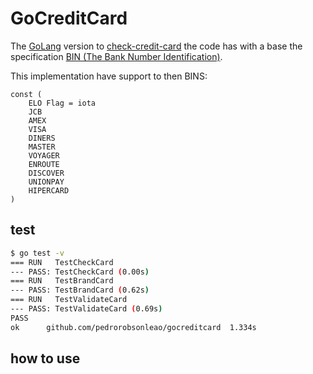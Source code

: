# GoCreditCard

The [GoLang](https://go.dev/ (Build simple, secure, scalable systems with Go)) version to [check-credit-card](https://github.com/pedrorobsonleao/check-credit-card (a javascript creditcard number validator)) the code has with a base the specification [BIN (The Bank Number Identification)](https://www.bincodes.com/ (BIN Codes Credit Card & Debit Card Number Tools)).

This implementation have support to then BINS:

```golang
const (
	ELO Flag = iota
	JCB
	AMEX
	VISA
	DINERS
	MASTER
	VOYAGER
	ENROUTE
	DISCOVER
	UNIONPAY
	HIPERCARD
)
```
## test

```bash
$ go test -v
=== RUN   TestCheckCard
--- PASS: TestCheckCard (0.00s)
=== RUN   TestBrandCard
--- PASS: TestBrandCard (0.62s)
=== RUN   TestValidateCard
--- PASS: TestValidateCard (0.69s)
PASS
ok      github.com/pedrorobsonleao/gocreditcard  1.334s
```

## how to use

[1]: https://go.dev/ (Build simple, secure, scalable systems with Go)
[2]: https://github.com/pedrorobsonleao/check-credit-card (a javascript creditcard number validator)
[3]: https://www.bincodes.com/ (BIN Codes Credit Card & Debit Card Number Tools)